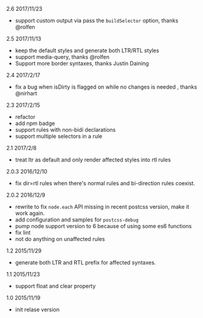 2.6 2017/11/23

* support custom output via pass the `buildSelector` option, thanks @rolfen

2.5 2017/11/13

* keep the default styles and generate both LTR/RTL styles
* support media-query, thanks @rolfen
* Support more border syntaxes, thanks Justin Daining

2.4 2017/2/17

* fix a bug when isDirty is flagged on while no changes is needed , thanks @nirhart

2.3 2017/2/15

* refactor
* add npm badge
* support rules with non-bidi declarations
* support multiple selectors in a rule

2.1 2017/2/8

* treat ltr as default and only render affected styles into rtl rules

2.0.3 2016/12/10

* fix dir=rtl rules when there's normal rules and bi-direction rules coexist.

2.0.2 2016/12/9

* rewrite to fix `node.each` API missing in recent postcss version, make it work again.
* add configuration and samples for `postcss-debug`
* pump node support version to 6 because of using some es6 functions
* fix lint
* not do anything on unaffected rules

1.2 2015/11/29

* generate both LTR and RTL prefix for affected syntaxes.

1.1 2015/11/23

* support float and clear property

1.0 2015/11/19

* init relase version
